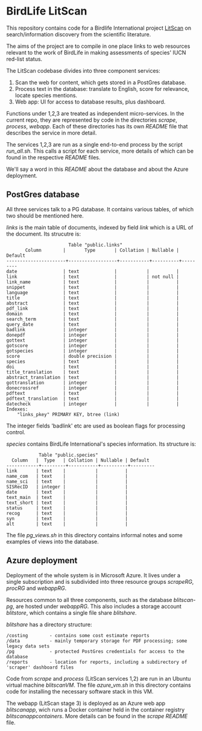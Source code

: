 # BirdLife LitScan

This repository contains code for a Birdlife International project [LitScan](https://litscan.birdlife.org) on search/information discovery from the scientific literature. 

The aims of the project are to compile in one place links to web resources relevant to the work of BirdLife in making assessments of species' IUCN red-list status.

The LitScan codebase divides into three component services:

1. Scan the web for content, which gets stored in a PostGres database.
2. Process text in the database: translate to English, score for relevance, locate species mentions.
3. Web app: UI for access to database results, plus dashboard.

Functions under 1,2,3 are treated as independent micro-services. In the current repo, they are represented by code in the directories _scrape_, _process_, _webapp_. Each of these directories has its own _README_ file that describes the service in more detail.

The services 1,2,3 are run as a single end-to-end process by the script _run\_all.sh_. This calls a script for each service, more details of which can be found in the respective _README_ files.

We'll say a word in this _README_ about the database and about the Azure deployment.

## PostGres database

All three services talk to a PG database. It contains various tables, of which two should be mentioned here.

_links_ is the main table of documents, indexed by field _link_ which is a URL of the document. Its strucutre is:

                           Table "public.links"
           Column        |       Type       | Collation | Nullable | Default 
    ----------------------+------------------+-----------+----------+---------
    date                 | text             |           |          | 
    link                 | text             |           | not null | 
    link_name            | text             |           |          | 
    snippet              | text             |           |          | 
    language             | text             |           |          | 
    title                | text             |           |          | 
    abstract             | text             |           |          | 
    pdf_link             | text             |           |          | 
    domain               | text             |           |          | 
    search_term          | text             |           |          | 
    query_date           | text             |           |          | 
    badlink              | integer          |           |          | 
    donepdf              | integer          |           |          | 
    gottext              | integer          |           |          | 
    gotscore             | integer          |           |          | 
    gotspecies           | integer          |           |          | 
    score                | double precision |           |          | 
    species              | text             |           |          | 
    doi                  | text             |           |          | 
    title_translation    | text             |           |          | 
    abstract_translation | text             |           |          | 
    gottranslation       | integer          |           |          | 
    donecrossref         | integer          |           |          | 
    pdftext              | text             |           |          | 
    pdftext_translation  | text             |           |          | 
    datecheck            | integer          |           |          | 
    Indexes:
        "links_pkey" PRIMARY KEY, btree (link)

The integer fields 'badlink' etc are used as boolean flags for processing control.

_species_ contains BirdLife International's species information. Its structure is:

                Table "public.species"
      Column   |  Type   | Collation | Nullable | Default 
    ------------+---------+-----------+----------+---------
    link       | text    |           |          | 
    name_com   | text    |           |          | 
    name_sci   | text    |           |          | 
    SISRecID   | integer |           |          | 
    date       | text    |           |          | 
    text_main  | text    |           |          | 
    text_short | text    |           |          | 
    status     | text    |           |          | 
    recog      | text    |           |          | 
    syn        | text    |           |          | 
    alt        | text    |           |          | 

The file _pg\_views.sh_ in this directory contains informal notes and some examples of views into the database.

## Azure deployment

Deployment of the whole system is in Microsoft Azure. It lives under a single subscription and is subdivided into three resource groups _scrapeRG_, _procRG_ and _webappRG_. 

Resources common to all three components, such as the database _blitscan-pg_, are hosted under _webappRG_. This also includes a storage account _blitstore_, which contains a single file share _blitshare_. 

_blitshare_ has a directory structure:

    /costing        - contains some cost estimate reports
    /data           - mainly temporary storage for PDF processing; some legacy data sets
    /pg             - protected PostGres credentials for access to the database
    /reports        - location for reports, including a subdirectory of 'scraper' dashboard files

Code from _scrape_ and _process_ (LitScan services 1,2) are run in an Ubuntu virtual machine _blitscanVM_. The file _azure\_vm.sh_ in this directory contains code for installing the necessary software stack in this VM.

The webapp (LitScan stage 3) is deployed as an Azure web app _blitscanapp_, wich runs a Docker container held in the container registry _blitscanappcontainers_. More details can be found in the _scrape_ _README_ file.
